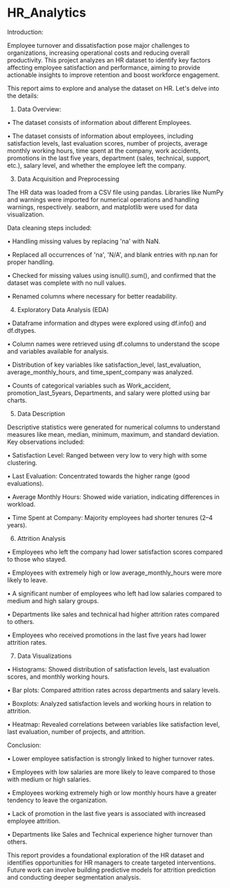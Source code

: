 # HR_Analytics

Introduction:

Employee turnover and dissatisfaction pose major challenges to organizations, increasing operational costs and reducing overall productivity. This project analyzes an HR dataset to identify key factors affecting employee satisfaction and performance, aiming to provide actionable insights to improve retention and boost workforce engagement.

This report aims to explore and analyse the dataset on HR. Let's delve into the details:

1. Data Overview:
   
•	The dataset consists of information about different Employees.

•	The dataset consists of information about employees, including satisfaction levels, last evaluation scores, number of projects, average monthly working hours, time spent at the company, work accidents, promotions in the last five years, department (sales, technical, support, etc.), salary level, and whether the employee left the company.


3. Data Acquisition and Preprocessing
   
The HR data was loaded from a CSV file using pandas. Libraries like NumPy and warnings were imported for numerical operations and handling warnings, respectively. seaborn, and matplotlib were used for data visualization.

Data cleaning steps included:

•	Handling missing values by replacing 'na' with NaN.

•	Replaced all occurrences of 'na', 'N/A', and blank entries with np.nan for proper handling.

•	Checked for missing values using isnull().sum(), and confirmed that the dataset was complete with no null values.

•	Renamed columns where necessary for better readability.


4. Exploratory Data Analysis (EDA)
   
•	Dataframe information and dtypes were explored using df.info() and df.dtypes.

•	Column names were retrieved using df.columns to understand the scope and variables available for analysis.

•	Distribution of key variables like satisfaction_level, last_evaluation, average_monthly_hours, and time_spent_company was analyzed.

•	Counts of categorical variables such as Work_accident, promotion_last_5years, Departments, and salary were plotted using bar charts.


5. Data Description
   
Descriptive statistics were generated for numerical columns to understand measures like mean, median, minimum, maximum, and standard deviation. Key observations included:

•	Satisfaction Level: Ranged between very low to very high with some clustering.

•	Last Evaluation: Concentrated towards the higher range (good evaluations).

•	Average Monthly Hours: Showed wide variation, indicating differences in workload.

•	Time Spent at Company: Majority employees had shorter tenures (2–4 years).


6. Attrition Analysis
    
•	Employees who left the company had lower satisfaction scores compared to those who stayed.

•	Employees with extremely high or low average_monthly_hours were more likely to leave.

•	A significant number of employees who left had low salaries compared to medium and high salary groups.

•	Departments like sales and technical had higher attrition rates compared to others.

•	Employees who received promotions in the last five years had lower attrition rates.


7. Data Visualizations
    
•	Histograms: Showed distribution of satisfaction levels, last evaluation scores, and monthly working hours.

•	Bar plots: Compared attrition rates across departments and salary levels.

•	Boxplots: Analyzed satisfaction levels and working hours in relation to attrition.

•	Heatmap: Revealed correlations between variables like satisfaction level, last evaluation, number of projects, and attrition.




Conclusion:

•	Lower employee satisfaction is strongly linked to higher turnover rates.

•	Employees with low salaries are more likely to leave compared to those with medium or high salaries.

•	Employees working extremely high or low monthly hours have a greater tendency to leave the organization.

•	Lack of promotion in the last five years is associated with increased employee attrition.

•	Departments like Sales and Technical experience higher turnover than others.

This report provides a foundational exploration of the HR dataset and identifies opportunities for HR managers to create targeted interventions. Future work can involve building predictive models for attrition prediction and conducting deeper segmentation analysis.

